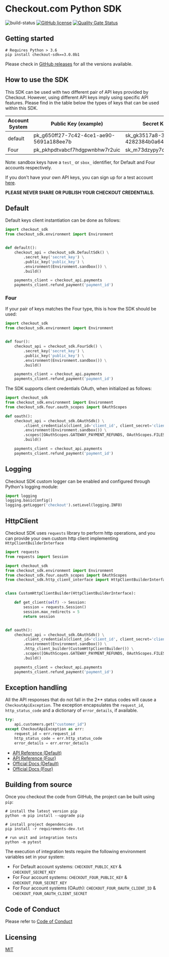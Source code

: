 # Checkout.com Python SDK

![build-status](https://github.com/checkout/checkout-sdk-python/workflows/build-main/badge.svg)
[![GitHub license](https://img.shields.io/github/license/checkout/checkout-sdk-python.svg)](https://github.com/checkout/checkout-sdk-python/blob/main/LICENSE.md)
[![Quality Gate Status](https://sonarcloud.io/api/project_badges/measure?project=checkout_checkout-sdk-python&metric=alert_status)](https://sonarcloud.io/summary/new_code?id=checkout_checkout-sdk-python)

## Getting started

```
# Requires Python > 3.6
pip install checkout-sdk==3.0.0b1
```

Please check in [GitHub releases](https://github.com/checkout/checkout-sdk-python/releases) for all the versions
available.

## How to use the SDK

This SDK can be used with two different pair of API keys provided by Checkout. However, using different API keys imply
using specific API features. Please find in the table below the types of keys that can be used within this SDK.

| Account System | Public Key (example)                    | Secret Key (example)                    |
|----------------|-----------------------------------------|-----------------------------------------|
| default        | pk_g650ff27-7c42-4ce1-ae90-5691a188ee7b | sk_gk3517a8-3z01-45fq-b4bd-4282384b0a64 |
| Four           | pk_pkhpdtvabcf7hdgpwnbhw7r2uic          | sk_m73dzypy7cf3gf5d2xr4k7sxo4e          |

Note: sandbox keys have a `test_` or `sbox_` identifier, for Default and Four accounts respectively.

If you don't have your own API keys, you can sign up for a test
account [here](https://www.checkout.com/get-test-account).

**PLEASE NEVER SHARE OR PUBLISH YOUR CHECKOUT CREDENTIALS.**

## Default

Default keys client instantiation can be done as follows:

```python
import checkout_sdk
from checkout_sdk.environment import Environment


def default():
    checkout_api = checkout_sdk.DefaultSdk() \
        .secret_key('secret_key') \
        .public_key('public_key') \
        .environment(Environment.sandbox()) \
        .build()

    payments_client = checkout_api.payments
    payments_client.refund_payment('payment_id')

```

### Four

If your pair of keys matches the Four type, this is how the SDK should be used:

```python
import checkout_sdk
from checkout_sdk.environment import Environment


def four():
    checkout_api = checkout_sdk.FourSdk() \
        .secret_key('secret_key') \
        .public_key('public_key') \
        .environment(Environment.sandbox()) \
        .build()

    payments_client = checkout_api.payments
    payments_client.refund_payment('payment_id')
```

The SDK supports client credentials OAuth, when initialized as follows:

```python
import checkout_sdk
from checkout_sdk.environment import Environment
from checkout_sdk.four.oauth_scopes import OAuthScopes

def oauth():
    checkout_api = checkout_sdk.OAuthSdk() \
        .client_credentials(client_id='client_id', client_secret='client_secret') \
        .environment(Environment.sandbox()) \
        .scopes([OAuthScopes.GATEWAY_PAYMENT_REFUNDS, OAuthScopes.FILES]) \
        .build()

    payments_client = checkout_api.payments
    payments_client.refund_payment('payment_id')

```

## Logging

Checkout SDK custom logger can be enabled and configured through Python's logging module:

```python
import logging
logging.basicConfig()
logging.getLogger('checkout').setLevel(logging.INFO)
```

## HttpClient

Checkout SDK uses `requests` library to perform http operations, and you can provide your own custom http client implementing `HttpClientBuilderInterface`

```python
import requests
from requests import Session

import checkout_sdk
from checkout_sdk.environment import Environment
from checkout_sdk.four.oauth_scopes import OAuthScopes
from checkout_sdk.http_client_interface import HttpClientBuilderInterface


class CustomHttpClientBuilder(HttpClientBuilderInterface):

    def get_client(self) -> Session:
        session = requests.Session()
        session.max_redirects = 5
        return session


def oauth():
    checkout_api = checkout_sdk.OAuthSdk() \
        .client_credentials(client_id='client_id', client_secret='client_secret') \
        .environment(Environment.sandbox()) \
        .http_client_builder(CustomHttpClientBuilder()) \
        .scopes([OAuthScopes.GATEWAY_PAYMENT_REFUNDS, OAuthScopes.FILES]) \
        .build()

    payments_client = checkout_api.payments
    payments_client.refund_payment('payment_id')

```

## Exception handling

All the API responses that do not fall in the 2** status codes will cause a `CheckoutApiException`. The exception encapsulates
the `request_id`, `http_status_code` and a dictionary of `error_details`, if available.

```python
try:
    api.customers.get("customer_id")
except CheckoutApiException as err:
    request_id = err.request_id
    http_status_code = err.http_status_code
    error_details = err.error_details
```

* [API Reference (Default)](https://api-reference.checkout.com/)
* [API Reference (Four)](https://api-reference.checkout.com/preview/crusoe/)
* [Official Docs (Default)](https://docs.checkout.com/)
* [Official Docs (Four)](https://docs.checkout.com/four)

## Building from source

Once you checkout the code from GitHub, the project can be built using `pip`:

```
# install the latest version pip
python -m pip install --upgrade pip

# install project dependencies
pip install -r requirements-dev.txt

# run unit and integration tests
python -m pytest
```

The execution of integration tests require the following environment variables set in your system:

* For Default account systems: `CHECKOUT_PUBLIC_KEY` & `CHECKOUT_SECRET_KEY`
* For Four account systems: `CHECKOUT_FOUR_PUBLIC_KEY` & `CHECKOUT_FOUR_SECRET_KEY`
* For Four account systems (OAuth): `CHECKOUT_FOUR_OAUTH_CLIENT_ID` & `CHECKOUT_FOUR_OAUTH_CLIENT_SECRET`

## Code of Conduct

Please refer to [Code of Conduct](CODE_OF_CONDUCT.md)

## Licensing

[MIT](LICENSE.md)